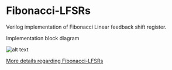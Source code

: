 # Fibonacci-LFSRs
Verilog implementation of Fibonacci Linear feedback shift register.

Implementation block diagram

![alt text](https://upload.wikimedia.org/wikipedia/commons/thumb/2/28/LFSR-F16.svg/800px-LFSR-F16.svg.png "Logo Title Text 1")

[More details regarding Fibonacci-LFSRs](https://en.wikipedia.org/wiki/Linear-feedback_shift_register#Fibonacci_LFSRs "Wikipedia: Fibonacci LFSRs")

